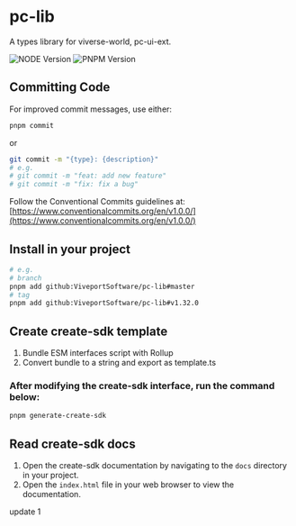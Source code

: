# pc-lib

A types library for viverse-world, pc-ui-ext.

![NODE Version](https://img.shields.io/badge/node-v20.11.0-orange)
![PNPM Version](https://img.shields.io/badge/pnpm-v8.15.1-blue)

## Committing Code

For improved commit messages, use either:

```bash
pnpm commit
```

or

```bash
git commit -m "{type}: {description}"
# e.g.
# git commit -m "feat: add new feature"
# git commit -m "fix: fix a bug"
```

Follow the Conventional Commits guidelines at:
[https://www.conventionalcommits.org/en/v1.0.0/](https://www.conventionalcommits.org/en/v1.0.0/)

## Install in your project

```bash
# e.g.
# branch
pnpm add github:ViveportSoftware/pc-lib#master
# tag
pnpm add github:ViveportSoftware/pc-lib#v1.32.0
```

## Create create-sdk template

1.  Bundle ESM interfaces script with Rollup
2.  Convert bundle to a string and export as template.ts

### After modifying the create-sdk interface, run the command below:

```bash
pnpm generate-create-sdk
```

## Read create-sdk docs

1. Open the create-sdk documentation by navigating to the `docs` directory in your project.
2. Open the `index.html` file in your web browser to view the documentation.

update 1